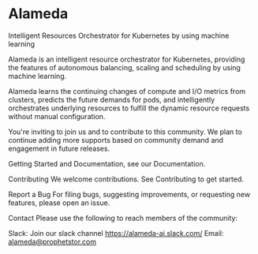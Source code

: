 # Alameda
Intelligent Resources Orchestrator for Kubernetes by using machine learning

Alameda is an intelligent resource orchestrator for Kubernetes, providing the features of autonomous balancing, scaling and scheduling by using machine learning.

Alameda learns the continuing changes of compute and I/O metrics from clusters, predicts the future demands for pods, and intelligently orchestrates underlying resources to fulfill the dynamic resource requests without manual configuration.

You're inviting to join us and to contribute to this community. We plan to continue adding more supports based on community demand and engagement in future releases.

Getting Started and Documentation, see our Documentation.

Contributing We welcome contributions. See Contributing to get started.

Report a Bug For filing bugs, suggesting improvements, or requesting new features, please open an issue.

Contact Please use the following to reach members of the community:

Slack: Join our slack channel https://alameda-ai.slack.com/
Email: alameda@prophetstor.com
